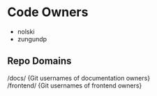 # Code Owners

<!-- TODO: Who are the points of contact in your project who are responsible/accountable for the project? This can often be an engineering or design manager or leader, who may or may not be the primary maintainers of the project. List them by GitHub Username-->


- nolski
- zungundp


## Repo Domains

<!--
The Repo Domains section of your CODEOWNERS.md file helps manage code review responsibilities efficiently. Each domain represents a different aspect of the repository, such as documentation, frontend, backend, DevOps, testing, etc. In this section, list each domain and assign the appropriate GitHub usernames or teams responsible for that domain. This ensures that pull requests (PRs) are reviewed by the right experts, maintaining high code quality and relevance.

For example:

/docs/ @doc-team @johnsmith @janedoe

/frontend/ @frontend-team @alice @bob

/backend/ @backend-team @charlie @dana

Furthermore, GitHub teams are a good feature for managing groups of contributors who need to be notified about specific domains within a repository. By creating and using GitHub teams, you can allow contributors to ping multiple relevant experts simultaneously.

To set up GitHub teams:

- Navigate to your organization's settings and select "Teams".
- Create a new team for each domain, such as @frontend-team, @backend-team, or @doc-team.
- Add the relevant members to each team. Ensure that the team includes all the individuals who should be notified about PRs in their domain.
- When filling out the Repo Domains section in your CODEOWNERS.md file, use the team handles instead of or alongside individual usernames. This way, when a contributor opens a PR affecting a specific domain, they can simply tag the team, and every member of that team will be notified.

-->

/docs/ {Git usernames of documentation owners}  
/frontend/ {Git usernames of frontend owners}
